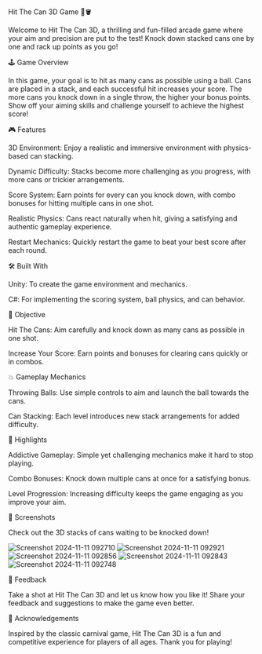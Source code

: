 Hit The Can 3D Game 🎯🪣

Welcome to Hit The Can 3D, a thrilling and fun-filled arcade game where your aim and precision are put to the test! Knock down stacked cans one by one and rack up points as you go!

🕹️ Game Overview

In this game, your goal is to hit as many cans as possible using a ball. Cans are placed in a stack, and each successful hit increases your score. The more cans you knock down in a single throw, the higher your bonus points. Show off your aiming skills and challenge yourself to achieve the highest score!

🎮 Features

3D Environment: Enjoy a realistic and immersive environment with physics-based can stacking.

Dynamic Difficulty: Stacks become more challenging as you progress, with more cans or trickier arrangements.

Score System: Earn points for every can you knock down, with combo bonuses for hitting multiple cans in one shot.

Realistic Physics: Cans react naturally when hit, giving a satisfying and authentic gameplay experience.

Restart Mechanics: Quickly restart the game to beat your best score after each round.

🛠️ Built With

Unity: To create the game environment and mechanics.

C#: For implementing the scoring system, ball physics, and can behavior.

🎯 Objective

Hit The Cans: Aim carefully and knock down as many cans as possible in one shot.

Increase Your Score: Earn points and bonuses for clearing cans quickly or in combos.

💥 Gameplay Mechanics

Throwing Balls: Use simple controls to aim and launch the ball towards the cans.

Can Stacking: Each level introduces new stack arrangements for added difficulty.

🚀 Highlights

Addictive Gameplay: Simple yet challenging mechanics make it hard to stop playing.

Combo Bonuses: Knock down multiple cans at once for a satisfying bonus.

Level Progression: Increasing difficulty keeps the game engaging as you improve your aim.

📸 Screenshots

Check out the 3D stacks of cans waiting to be knocked down!

![Screenshot 2024-11-11 092710](https://github.com/user-attachments/assets/6994f0b3-77fc-45bf-9d1d-3aba3994b98e)
![Screenshot 2024-11-11 092921](https://github.com/user-attachments/assets/eff41a8c-8aae-4ec0-91c0-35b4db5a1d0d)
![Screenshot 2024-11-11 092856](https://github.com/user-attachments/assets/97d71c93-a84c-4635-be6c-5b77718d8d5f)
![Screenshot 2024-11-11 092843](https://github.com/user-attachments/assets/fe2652d4-1f38-43b1-a00b-eea7364c3357)
![Screenshot 2024-11-11 092748](https://github.com/user-attachments/assets/7541313d-3caf-4d33-8762-f4323fd8da3c)

📢 Feedback

Take a shot at Hit The Can 3D and let us know how you like it! Share your feedback and suggestions to make the game even better.

🙌 Acknowledgements

Inspired by the classic carnival game, Hit The Can 3D is a fun and competitive experience for players of all ages. Thank you for playing!
